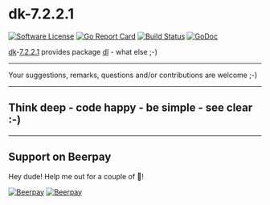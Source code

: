 # dk-7.2.2.1

[![Software License](https://img.shields.io/badge/license-MIT-brightgreen.svg?style=flat-square)](LICENSE.md)
[![Go Report Card](https://goreportcard.com/badge/github.com/GoLangsam/dk-7.2.2.1)](https://goreportcard.com/report/github.com/GoLangsam/dk-7.2.2.1)
[![Build Status](https://travis-ci.org/GoLangsam/dk-7.2.2.1.svg?branch=master)](https://travis-ci.org/GoLangsam/dk-7.2.2.1)
[![GoDoc](https://godoc.org/github.com/GoLangsam/dk-7.2.2.1?status.svg)](https://godoc.org/github.com/GoLangsam/dk-7.2.2.1)

[dk]()-[7.2.2.1]() provides package [dl]() - what else ;-)

---
Your suggestions, remarks, questions and/or contributions are welcome ;-)

---
## Think deep - code happy - be simple - see clear :-)

---
## Support on Beerpay
Hey dude! Help me out for a couple of :beers:!

[![Beerpay](https://beerpay.io/GoLangsam/dk-7.2.2.1/badge.svg?style=beer-square)](https://beerpay.io/GoLangsam/dk-7.2.2.1)  [![Beerpay](https://beerpay.io/GoLangsam/dk-7.2.2.1/make-wish.svg?style=flat-square)](https://beerpay.io/GoLangsam/dk-7.2.2.1?focus=wish)